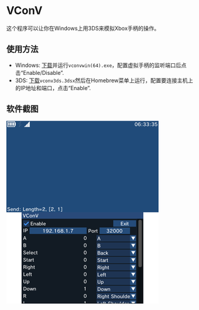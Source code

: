 # VConV
这个程序可以让你在Windows上用3DS来模拟Xbox手柄的操作。

## 使用方法
* Windows: [下载](https://github.com/lxfly2000/VConV/releases)并运行`vconvwin(64).exe`，配置虚拟手柄的监听端口后点击“Enable/Disable”.
* 3DS: [下载](https://github.com/lxfly2000/VConV/releases)`vconv3ds.3dsx`然后在Homebrew菜单上运行，配置要连接主机上的IP地址和端口，点击“Enable”.

## 软件截图
![Preview](preview.png)


